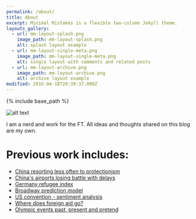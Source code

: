 ```yaml
---
permalink: /about/
title: About
excerpt: Minimal Mistakes is a flexible two-column Jekyll theme.
layouts_gallery:
  - url: mm-layout-splash.png
    image_path: mm-layout-splash.png
    alt: splash layout example
  - url: mm-layout-single-meta.png
    image_path: mm-layout-single-meta.png
    alt: single layout with comments and related posts
  - url: mm-layout-archive.png
    image_path: mm-layout-archive.png
    alt: archive layout example
modified: 2016-04-18T20:39:37.000Z
---
```


{% include base_path %}

![alt text](/images/about.png)

I am a nerd and work for the FT. All ideas and thoughts shared on this blog are my own.

# Previous work includes:
- [China resorting less often to protectionism](https://asia.nikkei.com/Features/Datawatch/China-resorting-less-often-to-protectionism)
- [China's airports losing battle with delays](https://asia.nikkei.com/Business/Trends/China-s-airports-losing-battle-with-delays)
- [Germany refugee index](http://www.economist.com/blogs/graphicdetail/2016/04/daily-chart-8)
- [Broadway prediction model](http://www.economist.com/blogs/graphicdetail/2016/07/daily-chart-18)
- [US convention - sentiment analysis](http://www.economist.com/blogs/graphicdetail/2016/07/daily-chart-19)
- [Where does foreign aid go?](http://www.economist.com/blogs/graphicdetail/2016/08/daily-chart-8)
- [Olympic events past, present and pretend](http://www.economist.com/blogs/graphicdetail/2016/08/daily-chart-15)
